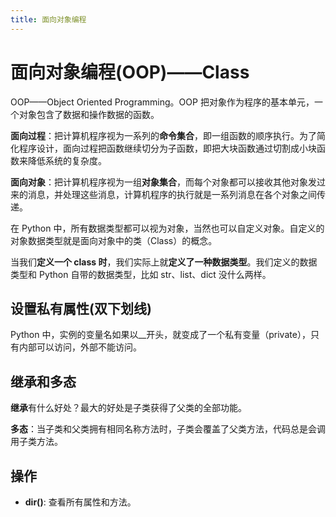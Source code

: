 ```yaml
---
title: 面向对象编程
---
```


# 面向对象编程(OOP)——Class

OOP——Object Oriented Programming。OOP 把对象作为程序的基本单元，一个对象包含了数据和操作数据的函数。

**面向过程**：把计算机程序视为一系列的**命令集合**，即一组函数的顺序执行。为了简化程序设计，面向过程把函数继续切分为子函数，即把大块函数通过切割成小块函数来降低系统的复杂度。

**面向对象**：把计算机程序视为一组**对象集合**，而每个对象都可以接收其他对象发过来的消息，并处理这些消息，计算机程序的执行就是一系列消息在各个对象之间传递。

在 Python 中，所有数据类型都可以视为对象，当然也可以自定义对象。自定义的对象数据类型就是面向对象中的类（Class）的概念。

当我们**定义一个 class 时**，我们实际上就**定义了一种数据类型**。我们定义的数据类型和 Python 自带的数据类型，比如 str、list、dict 没什么两样。

## 设置私有属性(双下划线)

Python 中，实例的变量名如果以\_\_开头，就变成了一个私有变量（private），只有内部可以访问，外部不能访问。

## 继承和多态

**继承**有什么好处？最大的好处是子类获得了父类的全部功能。

**多态**：当子类和父类拥有相同名称方法时，子类会覆盖了父类方法，代码总是会调用子类方法。

## 操作

- **dir()**: 查看所有属性和方法。
